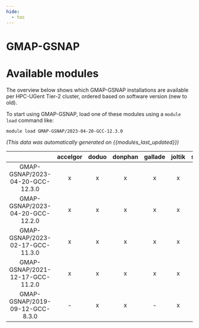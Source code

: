 ```yaml
---
hide:
  - toc
---
```


GMAP-GSNAP
==========

# Available modules


The overview below shows which GMAP-GSNAP installations are available per HPC-UGent Tier-2 cluster, ordered based on software version (new to old).

To start using GMAP-GSNAP, load one of these modules using a `module load` command like:

```shell
module load GMAP-GSNAP/2023-04-20-GCC-12.3.0
```

*(This data was automatically generated on {{modules_last_updated}})*  

| |accelgor|doduo|donphan|gallade|joltik|shinx|skitty|
| :---: | :---: | :---: | :---: | :---: | :---: | :---: | :---: |
|GMAP-GSNAP/2023-04-20-GCC-12.3.0|x|x|x|x|x|x|x|
|GMAP-GSNAP/2023-04-20-GCC-12.2.0|x|x|x|x|x|-|-|
|GMAP-GSNAP/2023-02-17-GCC-11.3.0|x|x|x|x|x|-|-|
|GMAP-GSNAP/2021-12-17-GCC-11.2.0|x|x|x|x|x|-|-|
|GMAP-GSNAP/2019-09-12-GCC-8.3.0|-|x|x|-|x|-|-|
